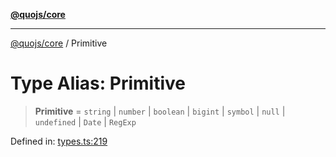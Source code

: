 [**@quojs/core**](../README.md)

***

[@quojs/core](../README.md) / Primitive

# Type Alias: Primitive

> **Primitive** = `string` \| `number` \| `boolean` \| `bigint` \| `symbol` \| `null` \| `undefined` \| `Date` \| `RegExp`

Defined in: [types.ts:219](https://github.com/quojs/quojs/blob/77e60321cd9a639207281caa83e9258935b2bfc1/packages/core/src/types.ts#L219)
